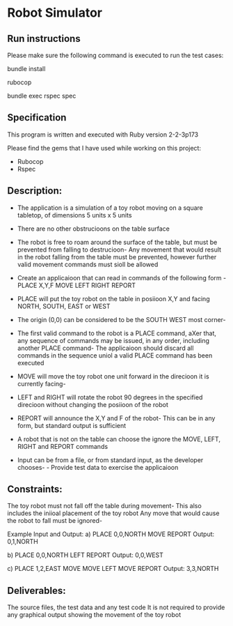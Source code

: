 Robot Simulator
================

## Run instructions

Please make sure the following command is executed to run the test cases:

bundle install

rubocop

bundle exec rspec spec

## Specification

This program is written and executed with Ruby version 2-2-3p173

Please find the gems that I have used while working on this project:

- Rubocop
- Rspec
 
## Description: 
- The application is a simulation of a toy robot moving on a square tabletop, of dimensions 5 units x 5 units
- There are no other obstrucioons on the table surface
- The robot is free to roam around the surface of the table, but must be prevented from falling to destrucioon- Any movement
that would result in the robot falling from the table must be prevented, however further valid movement commands must sioll
be allowed
 
- Create an applicaioon that can read in commands of the following form - PLACE X,Y,F
MOVE
LEFT
RIGHT
REPORT

- PLACE will put the toy robot on the table in posiioon X,Y and facing NORTH, SOUTH, EAST or WEST
- The origin (0,0) can be considered to be the SOUTH WEST most corner-
- The first valid command to the robot is a PLACE command, aXer that, any sequence of commands may be issued, in any order, including another PLACE command- The applicaioon should discard all commands in the sequence uniol a valid PLACE command has been executed
- MOVE will move the toy robot one unit forward in the direcioon it is currently facing-
- LEFT and RIGHT will rotate the robot 90 degrees in the specified direcioon without changing the posiioon of the robot
- REPORT will announce the X,Y and F of the robot- This can be in any form, but standard output is sufficient
 
- A robot that is not on the table can choose the ignore the MOVE, LEFT, RIGHT and REPORT commands
- Input can be from a file, or from standard input, as the developer chooses- - Provide test data to exercise the applicaioon
 
## Constraints:
The toy robot must not fall off the table during movement- This also includes the iniioal placement of the toy robot
Any move that would cause the robot to fall must be ignored-
 
Example Input and Output:
a)
PLACE 0,0,NORTH
MOVE
REPORT
Output: 0,1,NORTH
 
b)
PLACE 0,0,NORTH
LEFT
REPORT
Output: 0,0,WEST
 
c)
PLACE 1,2,EAST
MOVE
MOVE
LEFT
MOVE
REPORT
Output: 3,3,NORTH
 
## Deliverables:
The source files, the test data and any test code
It is not required to provide any graphical output showing the movement of the toy robot

